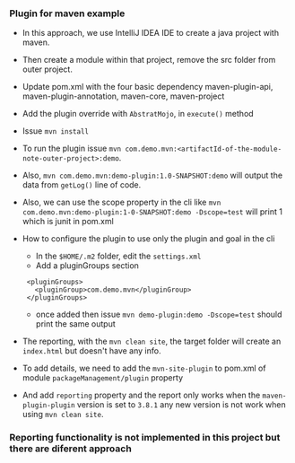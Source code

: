 ### Plugin for maven example

- In this approach, we use IntelliJ IDEA IDE to create a java project with maven.
- Then create a module within that project, remove the src folder from outer project.
- Update pom.xml with the four basic dependency maven-plugin-api, maven-plugin-annotation, maven-core, maven-project

- Add the plugin override with `AbstratMojo`, in `execute()` method
- Issue `mvn install`
- To run the plugin issue `mvn com.demo.mvn:<artifactId-of-the-module-note-outer-project>:demo`.
- Also, `mvn com.demo.mvn:demo-plugin:1.0-SNAPSHOT:demo` will output the data from `getLog()` line of code.
- Also, we can use the scope property in the cli like `mvn com.demo.mvn:demo-plugin:1-0-SNAPSHOT:demo -Dscope=test` will print 1 which is junit in pom.xml

- How to configure the plugin to use only the plugin and goal in the cli
  - In the `$HOME/.m2` folder, edit the `settings.xml`
  - Add a pluginGroups section
  ```shell
   <pluginGroups>
     <pluginGroup>com.demo.mvn</pluginGroup>
   </pluginGroups>
  ```
  - once added then issue `mvn demo-plugin:demo -Dscope=test` should print the same output

- The reporting, with the `mvn clean site`, the target folder will create an `index.html` but doesn't have any info.
- To add details, we need to add the `mvn-site-plugin` to pom.xml of module `packageManagement/plugin` property
- And add `reporting` property and the report only works when the `maven-plugin-plugin` version is set to `3.8.1` any new version is not work when using `mvn clean site`.

### Reporting functionality is not implemented in this project but there are diferent approach